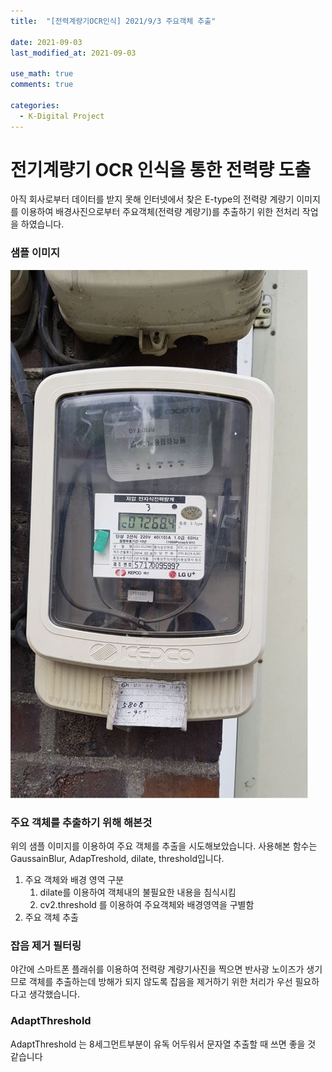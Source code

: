 ```yaml
---
title:  "[전력계량기OCR인식] 2021/9/3 주요객체 추출"

date: 2021-09-03
last_modified_at: 2021-09-03

use_math: true
comments: true

categories:
  - K-Digital Project
---
```




# 전기계량기 OCR 인식을 통한 전력량 도출

아직 회사로부터 데이터를 받지 못해 인터넷에서 찾은 E-type의 전력량 계량기 이미지를 이용하여 배경사진으로부터 주요객체(전력량 계량기)를 추출하기 위한 전처리 작업을 하였습니다.

### 샘플 이미지

![54_K-Digital_Training_Project_1](\assets\images\54_K-Digital_Training_Project_1.jpg)









### 주요 객체를 추출하기 위해 해본것

위의 샘플 이미지를 이용하여 주요 객체를 추출을 시도해보았습니다. 사용해본 함수는 GaussainBlur, AdapTreshold, dilate, threshold입니다.

1. 주요 객체와 배경 영역 구분
   1. dilate를 이용하여 객체내의 불필요한 내용을 침식시킴
   2. cv2.threshold 를 이용하여 주요객체와 배경영역을 구별함
2. 주요 객체 추출



### 잡음 제거 필터링

야간에 스마트폰 플래쉬를 이용하여 전력량 계량기사진을 찍으면 반사광 노이즈가 생기므로 객체를 추출하는데 방해가 되지 않도록 잡음을 제거하기 위한 처리가 우선 필요하다고 생각했습니다.



### AdaptThreshold 

AdaptThreshold 는 8세그먼트부분이 유독 어두워서 문자열 추출할 때 쓰면 좋을 것 같습니다

